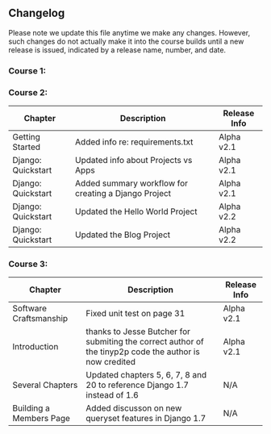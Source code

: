 ## Changelog

Please note we update this file anytime we make any changes. However, such changes do not actually make it into the course builds until a new release is issued, indicated by a release name, number, and date.

### Course 1:

### Course 2:

| Chapter            | Description                                          | Release Info |
|--------------------|------------------------------------------------------|--------------|
| Getting Started    | Added info re: requirements.txt                      | Alpha v2.1   |
| Django: Quickstart | Updated info about Projects vs Apps                  | Alpha v2.1   |
| Django: Quickstart | Added summary workflow for creating a Django Project | Alpha v2.1   |
| Django: Quickstart | Updated the Hello World Project 						| Alpha v2.2   |
| Django: Quickstart | Updated the Blog Project 							| Alpha v2.2   |


### Course 3:
| Chapter            | Description                                          | Release Info |
|--------------------|------------------------------------------------------|--------------|
| Software Craftsmanship    | Fixed unit test on page 31                    | Alpha v2.1   |
| Introduction | thanks to Jesse Butcher for submiting the correct author of the tinyp2p code the author is now credited | Alpha v2.1 |
|Several Chapters | Updated chapters 5, 6, 7, 8 and 20 to reference Django 1.7 instead of 1.6 | N/A|
|Building a Members Page | Added discusson on new queryset features in Django 1.7 | N/A|



